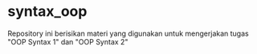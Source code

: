 # syntax_oop
Repository ini berisikan materi yang digunakan untuk mengerjakan tugas "OOP Syntax 1" dan "OOP Syntax 2"
